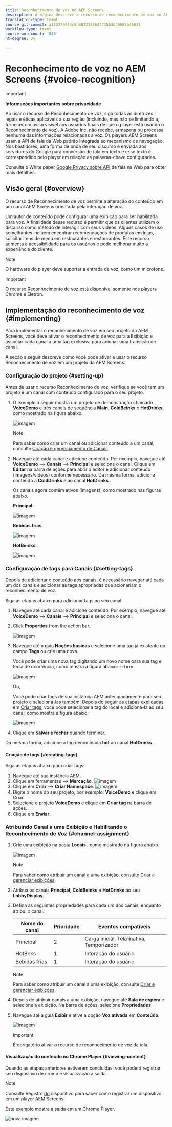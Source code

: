 ```yaml
---
title: Reconhecimento de voz no AEM Screens
description: A página descreve o recurso de reconhecimento de voz no AEM Screens.
translation-type: tm+mt
source-git-commit: a1322709f4c9b682233364f72553b40585b46031
workflow-type: tm+mt
source-wordcount: '846'
ht-degree: 3%

---
```



# Reconhecimento de voz no AEM Screens {#voice-recognition}

>[!IMPORTANT]
>
>**Informações importantes sobre privacidade**
>
>Ao usar o recurso de Reconhecimento de voz, siga todas as diretrizes legais e éticas aplicáveis à sua região (incluindo, mas não se limitando a, fornecer um aviso visível aos usuários finais de que o player está usando o Reconhecimento de voz). A Adobe Inc. não recebe, armazena ou processa nenhuma das informações relacionadas à voz. Os players AEM Screens usam a API de fala da Web padrão integrada ao mecanismo de navegação. Nos bastidores, uma forma de onda de seu discurso é enviada aos servidores do Google para conversão de fala em texto e esse texto é correspondido pelo player em relação às palavras-chave configuradas.
>
>Consulte o White paper [Google Privacy sobre API](https://www.google.com/chrome/privacy/whitepaper.html#speech) de fala na Web para obter mais detalhes.


## Visão geral {#overview}

O recurso de Reconhecimento de voz permite a alteração do conteúdo em um canal AEM Screens orientada pela interação de voz.

Um autor de conteúdo pode configurar uma exibição para ser habilitada para voz. A finalidade desse recurso é permitir que os clientes utilizem o discurso como método de interagir com seus vídeos. Alguns casos de uso semelhantes incluem encontrar recomendações de produtos em lojas, solicitar itens de menu em restaurantes e restaurantes. Este recurso aumenta a acessibilidade para os usuários e pode melhorar muito a experiência do cliente.


>[!NOTE]
>O hardware do player deve suportar a entrada de voz, como um microfone.

>[!IMPORTANT]
> O recurso Reconhecimento de voz está disponível somente nos players Chrome e Eletron.

## Implementação do reconhecimento de voz {#implementing}


Para implementar o reconhecimento de voz em seu projeto do AEM Screens, você deve ativar o reconhecimento de voz para a Exibição e associar cada canal a uma tag exclusiva para acionar uma transição de canal.

A seção a seguir descreve como você pode ativar e usar o recurso Reconhecimento de voz em um projeto da AEM Screens.

### Configuração do projeto {#setting-up}

Antes de usar o recurso Reconhecimento de voz, verifique se você tem um projeto e um canal com conteúdo configurado para o seu projeto.

1. O exemplo a seguir mostra um projeto de demonstração chamado **VoiceDemo** e três canais de sequência **Main**, **ColdBeinks** e **HotDrinks**, como mostrado na figura abaixo.

   ![imagem](assets/voice-recognition/vr-1.png)

   >[!NOTE]
   >
   >Para saber como criar um canal ou adicionar conteúdo a um canal, consulte [Criação e gerenciamento de Canais](/help/user-guide/managing-channels.md)

1. Navegue até cada canal e adicione conteúdo. Por exemplo, navegue até **VoiceDemo** —> **Canais** —> **Principal** e selecione o canal. Clique em **Editar** na barra de ações para abrir o editor e adicionar conteúdo (imagens/vídeos) conforme necessário. Da mesma forma, adicione conteúdo a **ColdDrinks** e ao canal **HotDrinks** .

   Os canais agora contêm ativos (imagens), como mostrado nas figuras abaixo.

   **Principal**:

   ![imagem](assets/voice-recognition/vr-4.png)

   **Bebidas frias**:

   ![imagem](assets/voice-recognition/vr-3.png)

   **HotBeinks**:

   ![imagem](assets/voice-recognition/vr-2.png)

### Configuração de tags para Canais {#setting-tags}

Depois de adicionar o conteúdo aos canais, é necessário navegar até cada um dos canais e adicionar as tags apropriadas que acionariam o reconhecimento de voz.

Siga as etapas abaixo para adicionar tags ao seu canal:

1. Navegue até cada canal e adicione conteúdo. Por exemplo, navegue até **VoiceDemo** —> **Canais** —> **Principal** e selecione o canal.

1. Click **Properties** from the action bar.

   ![imagem](assets/voice-recognition/vr-5.png)

1. Navegue até a guia **Noções básicas** e selecione uma tag já existente no campo **Tags** ou crie uma nova.

   Você pode criar uma nova tag digitando um novo nome para sua tag e tecla de ocorrência, como mostra a figura abaixo: `return`

   ![imagem](assets/voice-recognition/vr-6.png)

   Ou,

   Você pode criar tags de sua instância AEM antecipadamente para seu projeto e selecioná-las também. Depois de seguir as etapas explicadas em [Criar tags](#creating-tags), você pode selecionar a tag do local e adicioná-la ao seu canal, como mostra a figura abaixo:

   ![imagem](assets/voice-recognition/vr-tag1.png)

1. Clique em **Salvar e fechar** quando terminar.

Da mesma forma, adicione a tag denominada **hot** ao canal **HotDrinks** .

#### Criação de tags {#creating-tags}

Siga as etapas abaixo para criar tags:

1. Navegue até sua instância AEM.
1. Clique em ferramentas —> **Marcação**.
   ![imagem](assets/voice-recognition/vr-7.png)
1. Clique em **Criar** —> **Criar Namespace**.
   ![imagem](assets/voice-recognition/vr-7.png)
1. Digite o nome do seu projeto, por exemplo: **VoiceDemo** e clique em Criar.
1. Selecione o projeto **VoiceDemo** e clique em **Criar tag** na barra de ações.
1. Clique em **Enviar**.


### Atribuindo Canal a uma Exibição e Habilitando o Reconhecimento de Voz {#channel-assignment}

1. Crie uma exibição na pasta **Locais** , como mostrado na figura abaixo.

   ![imagem](assets/voice-recognition/vr-loc.png)

   >[!NOTE]
   >Para saber como atribuir um canal a uma exibição, consulte [Criar e gerenciar exibições](/help/user-guide/managing-displays.md).

1. Atribua os canais **Principal**, **ColdBeinks** e **HotDrinks** ao seu **LobbyDisplay**.

1. Defina as seguintes propriedades para cada um dos canais, enquanto atribui o canal.

   | **Nome do canal** | **Prioridade** | **Eventos compatíveis** |
   |---|---|---|
   | Principal | 2 | Carga inicial, Tela inativa, Temporizador |
   | HotBeks | 1 | Interação do usuário |
   | Bebidas frias | 1 | Interação do usuário |

   >[!NOTE]
   >
   >Para saber como atribuir um canal a uma exibição, consulte [Criar e gerenciar exibições](/help/user-guide/managing-displays.md).

1. Depois de atribuir canais a uma exibição, navegue até **Sala de espera** e selecione a exibição. Na barra de ações, selecione **Propriedades** .

1. Navegue até a guia **Exibir** e ative a opção **Voz ativada** em **Conteúdo**.

   ![imagem](assets/voice-recognition/vr-disp.png)

   >[!IMPORTANT]
   >É obrigatório ativar o recurso de reconhecimento de voz da tela.

#### Visualização do conteúdo no Chrome Player {#viewing-content}

Quando as etapas anteriores estiverem concluídas, você poderá registrar seu dispositivo de cromo e visualização a saída.

>[!NOTE]
>Consulte Registro [do](device-registration.md) dispositivo para saber como registrar um dispositivo em um player AEM Screens.

Este exemplo mostra a saída em um Chrome Player.

![nova imagem](assets/voice-recognition/voice-video.gif)













